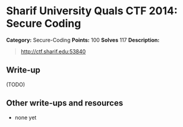 # Sharif University Quals CTF 2014: Secure Coding

**Category:** Secure-Coding
**Points:** 100
**Solves** 117
**Description:**

> <http://ctf.sharif.edu:53840>

## Write-up

(TODO)

## Other write-ups and resources

* none yet

